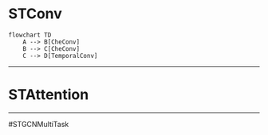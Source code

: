 # STConv

```mermaid
flowchart TD
    A --> B[CheConv]
    B --> C[CheConv]
    C --> D[TemporalConv]
```


    
---

# STAttention
---
#STGCNMultiTask
